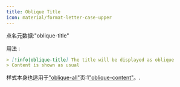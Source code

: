 ```yaml
---
title: Oblique Title
icon: material/format-letter-case-upper
---
```


点名元数据:"oblique-title"

用法 :
```md
> [!info|oblique-title] The title will be displayed as oblique
> Content is shown as usual
```

样式本身也适用于["oblique-all"](。/combined-styling/page-19.md)页:1["oblique-content"](。/content-styling/page-9.md)。.
